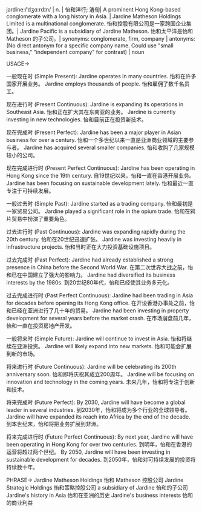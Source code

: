 jardine:/ˈdʒɑːrdɪn/ | n. | 怡和洋行; 渣甸| A prominent Hong Kong-based conglomerate with a long history in Asia. | Jardine Matheson Holdings Limited is a multinational conglomerate. 怡和控股有限公司是一家跨国企业集团。|  Jardine Pacific is a subsidiary of Jardine Matheson. 怡和太平洋是怡和 Matheson 的子公司。| synonyms: conglomerate, firm, company | antonyms:  (No direct antonym for a specific company name.  Could use "small business," "independent company" for contrast) | noun


USAGE->

一般现在时 (Simple Present):
Jardine operates in many countries. 怡和在许多国家开展业务。
Jardine employs thousands of people. 怡和雇佣了数千名员工。

现在进行时 (Present Continuous):
Jardine is expanding its operations in Southeast Asia. 怡和正在扩大其在东南亚的业务。
Jardine is currently investing in new technologies. 怡和目前正在投资新技术。

现在完成时 (Present Perfect):
Jardine has been a major player in Asian business for over a century. 怡和一个多世纪以来一直是亚洲商业领域的主要参与者。
Jardine has acquired several smaller companies. 怡和收购了几家规模较小的公司。


现在完成进行时 (Present Perfect Continuous):
Jardine has been operating in Hong Kong since the 19th century. 自19世纪以来，怡和一直在香港开展业务。
Jardine has been focusing on sustainable development lately. 怡和最近一直专注于可持续发展。

一般过去时 (Simple Past):
Jardine started as a trading company. 怡和最初是一家贸易公司。
Jardine played a significant role in the opium trade. 怡和在鸦片贸易中扮演了重要角色。

过去进行时 (Past Continuous):
Jardine was expanding rapidly during the 20th century.  怡和在20世纪迅速扩张。
Jardine was investing heavily in infrastructure projects. 怡和当时正在大力投资基础设施项目。

过去完成时 (Past Perfect):
Jardine had already established a strong presence in China before the Second World War. 在第二次世界大战之前，怡和已在中国建立了强大的影响力。
Jardine had diversified its business interests by the 1980s. 到20世纪80年代，怡和已经使其业务多元化。

过去完成进行时 (Past Perfect Continuous):
Jardine had been trading in Asia for decades before opening its Hong Kong office. 在开设香港办事处之前，怡和已经在亚洲进行了几十年的贸易。
Jardine had been investing in property development for several years before the market crash. 在市场崩盘前几年，怡和一直在投资房地产开发。

一般将来时 (Simple Future):
Jardine will continue to invest in Asia. 怡和将继续在亚洲投资。
Jardine will likely expand into new markets. 怡和可能会扩展到新的市场。

将来进行时 (Future Continuous):
Jardine will be celebrating its 200th anniversary soon. 怡和即将庆祝其成立200周年。
Jardine will be focusing on innovation and technology in the coming years. 未来几年，怡和将专注于创新和技术。


将来完成时 (Future Perfect):
By 2030, Jardine will have become a global leader in several industries. 到2030年，怡和将成为多个行业的全球领导者。
Jardine will have expanded its reach into Africa by the end of the decade. 到本世纪末，怡和将把业务扩展到非洲。

将来完成进行时 (Future Perfect Continuous):
By next year, Jardine will have been operating in Hong Kong for over two centuries. 到明年，怡和在香港的运营将超过两个世纪。
By 2050, Jardine will have been investing in sustainable development for decades. 到2050年，怡和对可持续发展的投资将持续数十年。


PHRASE->
Jardine Matheson Holdings  怡和 Matheson 控股公司
Jardine Strategic Holdings  怡和策略控股公司
a subsidiary of Jardine  怡和的子公司
Jardine's history in Asia  怡和在亚洲的历史
Jardine's business interests  怡和的商业利益
